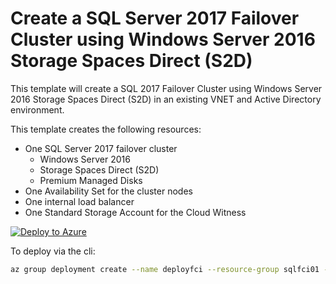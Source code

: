 # Create a SQL Server 2017 Failover Cluster using Windows Server 2016 Storage Spaces Direct (S2D)
This template will create a SQL 2017 Failover Cluster using Windows Server 2016 Storage Spaces Direct (S2D) in an existing VNET and Active Directory environment.

This template creates the following resources:

+	One SQL Server 2017 failover cluster 
    +    Windows Server 2016 
    +    Storage Spaces Direct (S2D)
    +    Premium Managed Disks
+	One Availability Set for the cluster nodes
+   One internal load balancer
+   One Standard Storage Account for the Cloud Witness

[![Deploy to Azure](https://azuredeploy.net/deploybutton.svg)](https://azuredeploy.net/)


To deploy via the cli:
```bash
az group deployment create --name deployfci --resource-group sqlfci01 --template-file azuredeploy.json --parameters @azuredeploy.parameters.json
```


